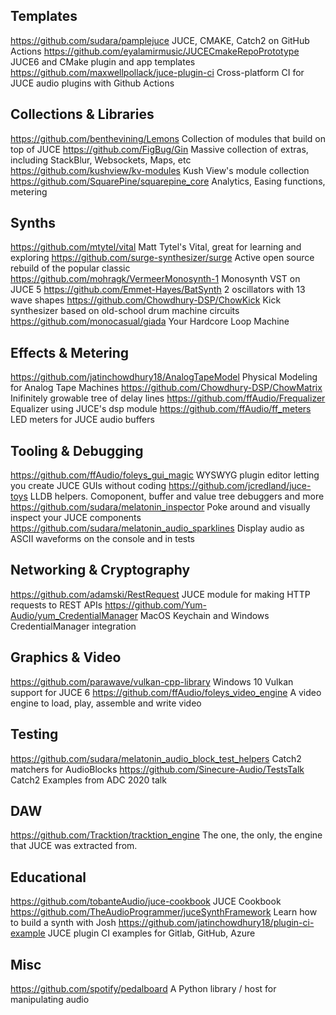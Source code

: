 ## Templates

https://github.com/sudara/pamplejuce JUCE, CMAKE, Catch2 on GitHub Actions
https://github.com/eyalamirmusic/JUCECmakeRepoPrototype JUCE6 and CMake plugin and app templates
https://github.com/maxwellpollack/juce-plugin-ci Cross-platform CI for JUCE audio plugins with Github Actions

## Collections & Libraries

https://github.com/benthevining/Lemons Collection of modules that build on top of JUCE
https://github.com/FigBug/Gin Massive collection of extras, including StackBlur, Websockets, Maps, etc
https://github.com/kushview/kv-modules Kush View's module collection
https://github.com/SquarePine/squarepine_core Analytics, Easing functions, metering

## Synths

https://github.com/mtytel/vital Matt Tytel's Vital, great for learning and exploring
https://github.com/surge-synthesizer/surge Active open source rebuild of the popular classic
https://github.com/mohragk/VermeerMonosynth-1 Monosynth VST on JUCE 5
https://github.com/Emmet-Hayes/BatSynth 2 oscillators with 13 wave shapes
https://github.com/Chowdhury-DSP/ChowKick Kick synthesizer based on old-school drum machine circuits
https://github.com/monocasual/giada Your Hardcore Loop Machine

## Effects & Metering

https://github.com/jatinchowdhury18/AnalogTapeModel Physical Modeling for Analog Tape Machines
https://github.com/Chowdhury-DSP/ChowMatrix Inifinitely growable tree of delay lines
https://github.com/ffAudio/Frequalizer Equalizer using JUCE's dsp module
https://github.com/ffAudio/ff_meters LED meters for JUCE audio buffers

## Tooling & Debugging

https://github.com/ffAudio/foleys_gui_magic WYSWYG plugin editor letting you create JUCE GUIs without coding
https://github.com/jcredland/juce-toys LLDB helpers. Comoponent, buffer and value tree debuggers and more
https://github.com/sudara/melatonin_inspector Poke around and visually inspect your JUCE components
https://github.com/sudara/melatonin_audio_sparklines Display audio as ASCII waveforms on the console and in tests

## Networking & Cryptography

https://github.com/adamski/RestRequest JUCE module for making HTTP requests to REST APIs
https://github.com/Yum-Audio/yum_CredentialManager MacOS Keychain and Windows CredentialManager integration

## Graphics & Video

https://github.com/parawave/vulkan-cpp-library Windows 10 Vulkan support for JUCE 6
https://github.com/ffAudio/foleys_video_engine A video engine to load, play, assemble and write video

## Testing

https://github.com/sudara/melatonin_audio_block_test_helpers Catch2 matchers for AudioBlocks
https://github.com/Sinecure-Audio/TestsTalk Catch2 Examples from ADC 2020 talk

## DAW

https://github.com/Tracktion/tracktion_engine The one, the only, the engine that JUCE was extracted from. 

## Educational

https://github.com/tobanteAudio/juce-cookbook JUCE Cookbook
https://github.com/TheAudioProgrammer/juceSynthFramework Learn how to build a synth with Josh
https://github.com/jatinchowdhury18/plugin-ci-example JUCE plugin CI examples for Gitlab, GitHub, Azure

## Misc

https://github.com/spotify/pedalboard A Python library / host for manipulating audio 